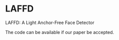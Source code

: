# LAFFD
LAFFD: A Light Anchor-Free Face Detector

The code can be available if our paper be accepted.

